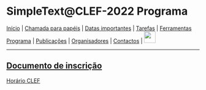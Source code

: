 # SimpleText@CLEF-2022 Programa


[Início](./) | [Chamada para papéis](./CFP) | [Datas importantes](./dates) | [Tarefas](./tasks)  | [Ferramentas](./tools) 
[Programa](./program) | [Publicações](./publications) | [Organisadores](./organisers) | [Contactos](./contact) | [<img src="https://github.com/simpletext-madics/2021/blob/main/clef/FR.png?raw=true" width="30">](../fr/program)


------------------------------------------------------------


[Documento de inscrição](https://forms.gle/bfcPqhaNDhnA1NiU8)
------------------------------------------------------------
[Horário CLEF](https://clef2022.clef-initiative.eu/index.php?page=Pages/schedule.html)
